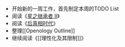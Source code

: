 - 开始新的一周工作，首先制定本周的TODO List
- 阅读《[星之继承者 II](https://book.douban.com/subject/35314089/)》
- 阅读《[后真相时代](https://book.douban.com/subject/33387422/)》
- 整理[[Openology Outline]]
- 继续阅读《[[理性化及其限制]]》